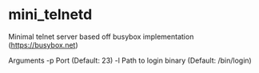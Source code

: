 # mini_telnetd
Minimal telnet server based off busybox implementation (https://busybox.net)

Arguments 
-p Port (Default: 23)
-l Path to login binary (Default: /bin/login)
